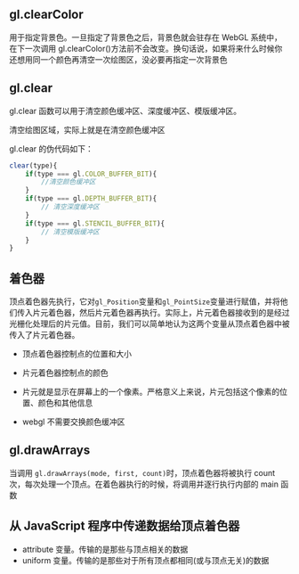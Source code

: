 ## gl.clearColor

用于指定背景色。一旦指定了背景色之后，背景色就会驻存在 WebGL 系统中，在下一次调用 gl.clearColor()方法前不会改变。换句话说，如果将来什么时候你还想用同一个颜色再清空一次绘图区，没必要再指定一次背景色

## gl.clear

gl.clear 函数可以用于清空颜色缓冲区、深度缓冲区、模版缓冲区。

清空绘图区域，实际上就是在清空颜色缓冲区

gl.clear 的伪代码如下：

```js
clear(type){
    if(type === gl.COLOR_BUFFER_BIT){
        //清空颜色缓冲区
    }
    if(type === gl.DEPTH_BUFFER_BIT){
        // 清空深度缓冲区
    }
    if(type === gl.STENCIL_BUFFER_BIT){
        // 清空模版缓冲区
    }
}
```

## 着色器

顶点着色器先执行，它对`gl_Position`变量和`gl_PointSize`变量进行赋值，并将他们传入片元着色器，然后片元着色器再执行。实际上，片元着色器接收到的是经过光栅化处理后的片元值。目前，我们可以简单地认为这两个变量从顶点着色器中被传入了片元着色器。

- 顶点着色器控制点的位置和大小
- 片元着色器控制点的颜色
- 片元就是显示在屏幕上的一个像素。严格意义上来说，片元包括这个像素的位置、颜色和其他信息

- webgl 不需要交换颜色缓冲区

## gl.drawArrays

当调用 `gl.drawArrays(mode, first, count)`时，顶点着色器将被执行 count 次，每次处理一个顶点。在着色器执行的时候，将调用并逐行执行内部的 main 函数

## 从 JavaScript 程序中传递数据给顶点着色器

- attribute 变量。传输的是那些与顶点相关的数据
- uniform 变量。传输的是那些对于所有顶点都相同(或与顶点无关)的数据
